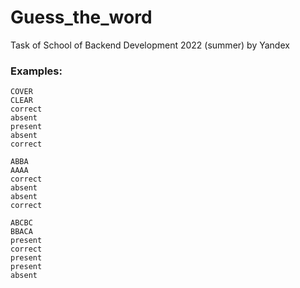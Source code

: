 # Guess_the_word
Task of School of Backend Development 2022 (summer) by Yandex
### Examples:
```
COVER
CLEAR
correct
absent
present
absent
correct
```
```
ABBA
AAAA
correct
absent
absent
correct
```
```
ABCBC
BBACA
present
correct
present
present
absent
```
